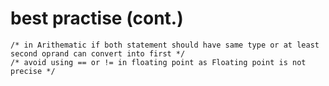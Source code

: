 # best practise (cont.)

	/* in Arithematic if both statement should have same type or at least second oprand can convert into first */
	/* avoid using == or != in floating point as Floating point is not precise */
	
	